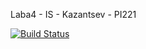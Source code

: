 Laba4 - IS - Kazantsev - PI221

[![Build Status](https://travis-ci.com/Sementeev/pi221team3.svg?branch=main)](https://travis-ci.com/Sementeev/pi221team3)
